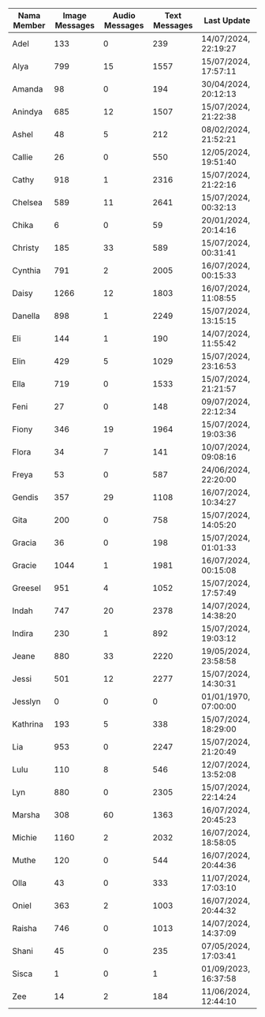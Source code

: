| Nama Member | Image Messages | Audio Messages | Text Messages | Last Update |
| ------ | -------------- | -------------- | ------------- | ------------ |
| Adel | 133 | 0 | 239 | 14/07/2024, 22:19:27 |
| Alya | 799 | 15 | 1557 | 15/07/2024, 17:57:11 |
| Amanda | 98 | 0 | 194 | 30/04/2024, 20:12:13 |
| Anindya | 685 | 12 | 1507 | 15/07/2024, 21:22:38 |
| Ashel | 48 | 5 | 212 | 08/02/2024, 21:52:21 |
| Callie | 26 | 0 | 550 | 12/05/2024, 19:51:40 |
| Cathy | 918 | 1 | 2316 | 15/07/2024, 21:22:16 |
| Chelsea | 589 | 11 | 2641 | 15/07/2024, 00:32:13 |
| Chika | 6 | 0 | 59 | 20/01/2024, 20:14:16 |
| Christy | 185 | 33 | 589 | 15/07/2024, 00:31:41 |
| Cynthia | 791 | 2 | 2005 | 16/07/2024, 00:15:33 |
| Daisy | 1266 | 12 | 1803 | 16/07/2024, 11:08:55 |
| Danella | 898 | 1 | 2249 | 15/07/2024, 13:15:15 |
| Eli | 144 | 1 | 190 | 14/07/2024, 11:55:42 |
| Elin | 429 | 5 | 1029 | 15/07/2024, 23:16:53 |
| Ella | 719 | 0 | 1533 | 15/07/2024, 21:21:57 |
| Feni | 27 | 0 | 148 | 09/07/2024, 22:12:34 |
| Fiony | 346 | 19 | 1964 | 15/07/2024, 19:03:36 |
| Flora | 34 | 7 | 141 | 10/07/2024, 09:08:16 |
| Freya | 53 | 0 | 587 | 24/06/2024, 22:20:00 |
| Gendis | 357 | 29 | 1108 | 16/07/2024, 10:34:27 |
| Gita | 200 | 0 | 758 | 15/07/2024, 14:05:20 |
| Gracia | 36 | 0 | 198 | 15/07/2024, 01:01:33 |
| Gracie | 1044 | 1 | 1981 | 16/07/2024, 00:15:08 |
| Greesel | 951 | 4 | 1052 | 15/07/2024, 17:57:49 |
| Indah | 747 | 20 | 2378 | 14/07/2024, 14:38:20 |
| Indira | 230 | 1 | 892 | 15/07/2024, 19:03:12 |
| Jeane | 880 | 33 | 2220 | 19/05/2024, 23:58:58 |
| Jessi | 501 | 12 | 2277 | 15/07/2024, 14:30:31 |
| Jesslyn | 0 | 0 | 0 | 01/01/1970, 07:00:00 |
| Kathrina | 193 | 5 | 338 | 15/07/2024, 18:29:00 |
| Lia | 953 | 0 | 2247 | 15/07/2024, 21:20:49 |
| Lulu | 110 | 8 | 546 | 12/07/2024, 13:52:08 |
| Lyn | 880 | 0 | 2305 | 15/07/2024, 22:14:24 |
| Marsha | 308 | 60 | 1363 | 16/07/2024, 20:45:23 |
| Michie | 1160 | 2 | 2032 | 16/07/2024, 18:58:05 |
| Muthe | 120 | 0 | 544 | 16/07/2024, 20:44:36 |
| Olla | 43 | 0 | 333 | 11/07/2024, 17:03:10 |
| Oniel | 363 | 2 | 1003 | 16/07/2024, 20:44:32 |
| Raisha | 746 | 0 | 1013 | 14/07/2024, 14:37:09 |
| Shani | 45 | 0 | 235 | 07/05/2024, 17:03:41 |
| Sisca | 1 | 0 | 1 | 01/09/2023, 16:37:58 |
| Zee | 14 | 2 | 184 | 11/06/2024, 12:44:10 |
